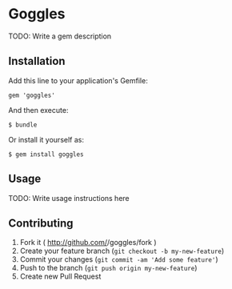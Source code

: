 # Goggles

TODO: Write a gem description

## Installation

Add this line to your application's Gemfile:

    gem 'goggles'

And then execute:

    $ bundle

Or install it yourself as:

    $ gem install goggles

## Usage

TODO: Write usage instructions here

## Contributing

1. Fork it ( http://github.com/<my-github-username>/goggles/fork )
2. Create your feature branch (`git checkout -b my-new-feature`)
3. Commit your changes (`git commit -am 'Add some feature'`)
4. Push to the branch (`git push origin my-new-feature`)
5. Create new Pull Request
